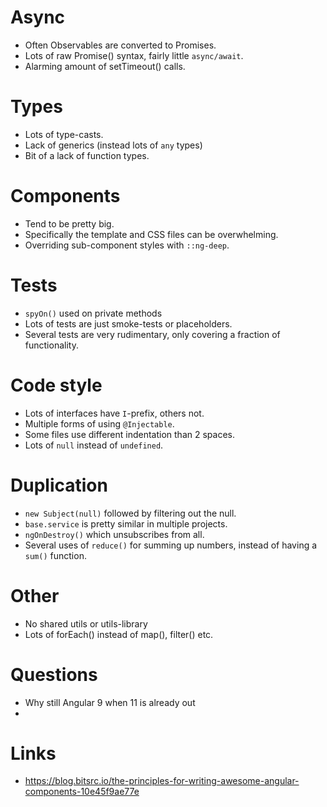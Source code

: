 # Async

- Often Observables are converted to Promises.
- Lots of raw Promise() syntax, fairly little `async/await`.
- Alarming amount of setTimeout() calls.

# Types

- Lots of type-casts.
- Lack of generics (instead lots of `any` types)
- Bit of a lack of function types.

# Components

- Tend to be pretty big.
- Specifically the template and CSS files can be overwhelming.
- Overriding sub-component styles with `::ng-deep`.

# Tests

- `spyOn()` used on private methods
- Lots of tests are just smoke-tests or placeholders.
- Several tests are very rudimentary, only covering a fraction of functionality.

# Code style

- Lots of interfaces have `I`-prefix, others not.
- Multiple forms of using `@Injectable`.
- Some files use different indentation than 2 spaces.
- Lots of `null` instead of `undefined`.

# Duplication

- `new Subject(null)` followed by filtering out the null.
- `base.service` is pretty similar in multiple projects.
- `ngOnDestroy()` which unsubscribes from all.
- Several uses of `reduce()` for summing up numbers, instead of having a `sum()` function.

# Other

- No shared utils or utils-library
- Lots of forEach() instead of map(), filter() etc.

# Questions

- Why still Angular 9 when 11 is already out
-

# Links

- https://blog.bitsrc.io/the-principles-for-writing-awesome-angular-components-10e45f9ae77e
